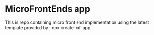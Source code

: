 # MicroFrontEnds app

This is repo containing micro front end implementation using the latest template provided by : npx create-mf-app.
